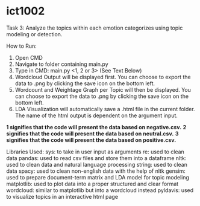# ict1002

Task 3: Analyze the topics within each emotion categorizes using topic modeling or detection. 

How to Run:

1. Open CMD
2. Navigate to folder containing main.py
3. Type in CMD: main.py <1, 2 or 3> (See Text Below)
4. Wordcloud Output will be displayed first. You can choose to export the data to .png by clicking the save icon on the bottom left.
5. Wordcount and Weightage Graph per Topic will then be displayed. You can choose to export the data to .png by clicking the save icon on the bottom left.
6. LDA Visualization will automatically save a .html file in the current folder. The name of the html output is dependent on the argument input.

**1 signifies that the code will present the data based on negative.csv.**
**2 signifies that the code will present the data based on neutral.csv.**
**3 signifies that the code will present the data based on positive.csv.**

Libraries Used:
sys: to take in user input as arguments
re: used to clean data
pandas: used to read csv files and store them into a dataframe
nltk: used to clean data and natural language processing
string: used to clean data 
spacy: used to clean non-english data with the help of nltk
gensim: used to prepare document-term matrix and LDA model for topic modeling
matplotlib: used to plot data into a proper structured and clear format
wordcloud: similar to matplotlib but into a wordcloud instead
pyldavis: used to visualize topics in an interactive html page

